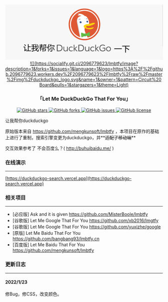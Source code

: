 <p align="center">
<a href="http://tool.mkblog.cn/lmbtfy/" target="_blank">
<img src="https://raw.githubusercontent.com/2096779623/lmbtfy/master/imga.png" alt="让我帮你DuckDuckGo">
![](https://socialify.git.ci/2096779623/lmbtfy/image?description=1&forks=1&issues=1&language=1&logo=https%3A%2F%2Fgithub.2096779623.workers.dev%2F2096779623%2Flmbtfy%2Fraw%2Fmaster%2Fimg%2Fduckduckgo_logo.svg&name=1&owner=1&pattern=Circuit%20Board&pulls=1&stargazers=1&theme=Light)
</a>
</p>

<h3 align="center"> 「Let Me DuckDuckGo That For You」</h3>

<p align="center">
<a href="https://github.com/2096779623/lmbtfy/stargazers" target="_blank">
<img src="https://img.shields.io/github/stars/2096779623/lmbtfy.svg?style=flat-square" alt="GitHub stars">
</a> 
<a href="https://github.com/2096779623/lmbtfy/network" target="_blank">
<img src="https://img.shields.io/github/forks/2096779623/lmbtfy.svg?style=flat-square" alt="GitHub forks">
</a> 
<a href="https://github.com/mengkunsoft/2096779623/issues" target="_blank">
<img src="https://img.shields.io/github/issues/2096779623/lmbtfy.svg?style=flat-square" alt="GitHub issues">
</a> 
<a href="https://github.com/2096779623/lmbtfy/blob/master/LICENSE" target="_blank">
<img src="https://img.shields.io/github/license/2096779623/lmbtfy.svg?style=flat-square" alt="GitHub license">
</a>
</p>

让我帮你duckduckgo

原始版本来自 https://github.com/mengkunsoft/lmbtfy ，本项目在原作的基础上进行了重制，搜索引擎变更为duckduckgo，并**~~适配了移动端~~**

交互效果参考了 不会百度么？( http://buhuibaidu.me/ )

### 在线演示
-----

[https://duckduckgo-search.vercel.app](https://duckduckgo-search.vercel.app)





### 相关项目
-----

- [必应版] Ask and it is given https://github.com/MisterBoole/lmbtfy
- [谷歌版] Let Me Google That For You https://github.com/xb2016/lmgtfy
- [谷歌版] Let Me Google That For You https://github.com/yuxizhe/google
- [原版] Let Me Baidu That For You https://github.com/bangbang93/lmbtfy.cn
- [百度版] Let Me Baidu That For You https://github.com/mengkunsoft/lmbtfy

### 更新日志
-----
#### 2022/1/23

修Bug，修CSS，改变颜色。
